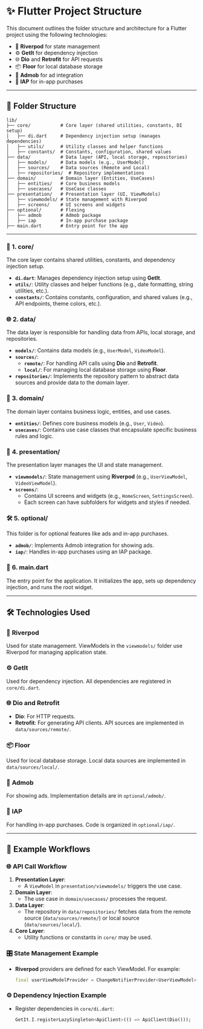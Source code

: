 # ✨ Flutter Project Structure

This document outlines the folder structure and architecture for a Flutter project using the following technologies:

- 🌱 **Riverpod** for state management
- ⚙️ **GetIt** for dependency injection
- 🌐 **Dio** and **Retrofit** for API requests
- 📦 **Floor** for local database storage
- 📱 **Admob** for ad integration
- 🛒 **IAP** for in-app purchases

---

## 📂 Folder Structure

```plaintext
lib/
├── core/           # Core layer (shared utilities, constants, DI setup)
│   ├── di.dart     # Dependency injection setup (manages dependencies)
│   ├── utils/      # Utility classes and helper functions
│   ├── constants/  # Constants, configuration, shared values
├── data/           # Data layer (API, local storage, repositories)
│   ├── models/     # Data models (e.g., UserModel)
│   ├── sources/    # Data sources (Remote and Local)
│   ├── repositories/  # Repository implementations
├── domain/         # Domain layer (Entities, UseCases)
│   ├── entities/   # Core business models
│   ├── usecases/   # UseCase classes
├── presentation/   # Presentation layer (UI, ViewModels)
│   ├── viewmodels/ # State management with Riverpod
│   ├── screens/    # UI screens and widgets
├── optional/       # Flexing
│   ├── admob       # Admob package
│   ├── iap         # In-app purchase package
├── main.dart       # Entry point for the app
```

---

### 🌟 **1. core/**
The core layer contains shared utilities, constants, and dependency injection setup.

- **`di.dart`**: Manages dependency injection setup using **GetIt**.
- **`utils/`**: Utility classes and helper functions (e.g., date formatting, string utilities, etc.).
- **`constants/`**: Contains constants, configuration, and shared values (e.g., API endpoints, theme colors, etc.).

### 🌐 **2. data/**
The data layer is responsible for handling data from APIs, local storage, and repositories.

- **`models/`**: Contains data models (e.g., `UserModel`, `VideoModel`).
- **`sources/`**:
  - **`remote/`**: For handling API calls using **Dio** and **Retrofit**.
  - **`local/`**: For managing local database storage using **Floor**.
- **`repositories/`**: Implements the repository pattern to abstract data sources and provide data to the domain layer.

### 🧩 **3. domain/**
The domain layer contains business logic, entities, and use cases.

- **`entities/`**: Defines core business models (e.g., `User`, `Video`).
- **`usecases/`**: Contains use case classes that encapsulate specific business rules and logic.

### 🎨 **4. presentation/**
The presentation layer manages the UI and state management.

- **`viewmodels/`**: State management using **Riverpod** (e.g., `UserViewModel`, `VideoViewModel`).
- **`screens/`**:
  - Contains UI screens and widgets (e.g., `HomeScreen`, `SettingsScreen`).
  - Each screen can have subfolders for widgets and styles if needed.

### 🛠️ **5. optional/**
This folder is for optional features like ads and in-app purchases.

- **`admob/`**: Implements Admob integration for showing ads.
- **`iap/`**: Handles in-app purchases using an IAP package.

### 🚀 **6. main.dart**
The entry point for the application. It initializes the app, sets up dependency injection, and runs the root widget.

---

## 🛠️ Technologies Used

### 🌱 **Riverpod**
Used for state management. ViewModels in the `viewmodels/` folder use Riverpod for managing application state.

### ⚙️ **GetIt**
Used for dependency injection. All dependencies are registered in `core/di.dart`.

### 🌐 **Dio and Retrofit**
- **Dio**: For HTTP requests.
- **Retrofit**: For generating API clients. API sources are implemented in `data/sources/remote/`.

### 📦 **Floor**
Used for local database storage. Local data sources are implemented in `data/sources/local/`.

### 📱 **Admob**
For showing ads. Implementation details are in `optional/admob/`.

### 🛒 **IAP**
For handling in-app purchases. Code is organized in `optional/iap/`.

---

## 🔄 Example Workflows

### 🌐 **API Call Workflow**
1. **Presentation Layer**:
   - A `ViewModel` in `presentation/viewmodels/` triggers the use case.
2. **Domain Layer**:
   - The use case in `domain/usecases/` processes the request.
3. **Data Layer**:
   - The repository in `data/repositories/` fetches data from the remote source (`data/sources/remote/`) or local source (`data/sources/local/`).
4. **Core Layer**:
   - Utility functions or constants in `core/` may be used.

### 🎛️ **State Management Example**
- **Riverpod** providers are defined for each ViewModel. For example:
  ```dart
  final userViewModelProvider = ChangeNotifierProvider<UserViewModel>((ref) => UserViewModel());
  ```

### ⚙️ **Dependency Injection Example**
- Register dependencies in `core/di.dart`:
  ```dart
  GetIt.I.registerLazySingleton<ApiClient>(() => ApiClient(Dio()));
  ```

